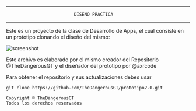 *********************************************************************************
                              DISEÑO PRÁCTICA
*********************************************************************************

Este es un proyecto de la clase de Desarrollo de Apps, el cuál consiste en un prototipo
clonando el diseño del mismo:

![screenshot](img/diseño-ejercicio.png)

Este archivo es elaborado por el mismo creador del Repositorio @TheDangerousGT y el diseñador del prototipo por @axrcode

Para obtener el repositorio y sus actualizaciones debes usar

```
git clone https://github.com/TheDangerousGT/prototipo2.0.git
```

```
Copyright © TheDangerousGT
Todos los derechos reservados 
``` 

